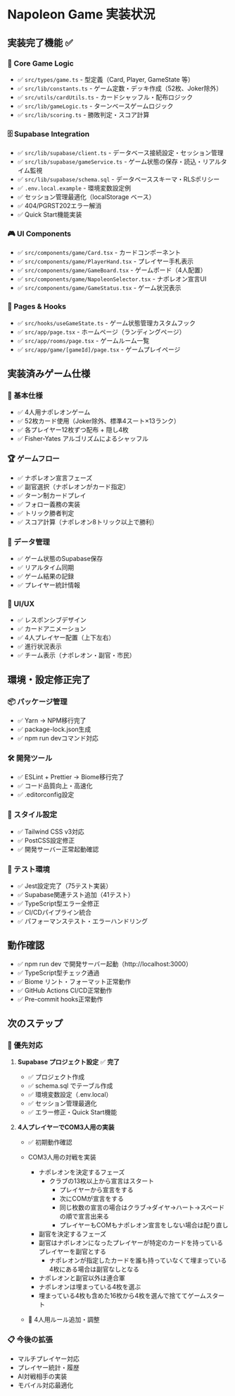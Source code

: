 # Napoleon Game 実装状況

## 実装完了機能 ✅

### 📁 Core Game Logic

- ✅ `src/types/game.ts` - 型定義（Card, Player, GameState 等）
- ✅ `src/lib/constants.ts` - ゲーム定数・デッキ作成（52枚、Joker除外）
- ✅ `src/utils/cardUtils.ts` - カードシャッフル・配布ロジック
- ✅ `src/lib/gameLogic.ts` - ターンベースゲームロジック
- ✅ `src/lib/scoring.ts` - 勝敗判定・スコア計算

### 🗄️ Supabase Integration

- ✅ `src/lib/supabase/client.ts` - データベース接続設定・セッション管理
- ✅ `src/lib/supabase/gameService.ts` - ゲーム状態の保存・読込・リアルタイム監視
- ✅ `src/lib/supabase/schema.sql` - データベーススキーマ・RLSポリシー
- ✅ `.env.local.example` - 環境変数設定例
- ✅ セッション管理最適化（localStorage ベース）
- ✅ 404/PGRST202エラー解消
- ✅ Quick Start機能実装

### 🎮 UI Components

- ✅ `src/components/game/Card.tsx` - カードコンポーネント
- ✅ `src/components/game/PlayerHand.tsx` - プレイヤー手札表示
- ✅ `src/components/game/GameBoard.tsx` - ゲームボード（4人配置）
- ✅ `src/components/game/NapoleonSelector.tsx` - ナポレオン宣言UI
- ✅ `src/components/game/GameStatus.tsx` - ゲーム状況表示

### 📱 Pages & Hooks

- ✅ `src/hooks/useGameState.ts` - ゲーム状態管理カスタムフック
- ✅ `src/app/page.tsx` - ホームページ（ランディングページ）
- ✅ `src/app/rooms/page.tsx` - ゲームルーム一覧
- ✅ `src/app/game/[gameId]/page.tsx` - ゲームプレイページ

## 実装済みゲーム仕様

### 🎴 基本仕様

- ✅ 4人用ナポレオンゲーム
- ✅ 52枚カード使用（Joker除外、標準4スート×13ランク）
- ✅ 各プレイヤー12枚ずつ配布 + 隠し4枚
- ✅ Fisher-Yates アルゴリズムによるシャッフル

### 🏆 ゲームフロー

- ✅ ナポレオン宣言フェーズ
- ✅ 副官選択（ナポレオンがカード指定）
- ✅ ターン制カードプレイ
- ✅ フォロー義務の実装
- ✅ トリック勝者判定
- ✅ スコア計算（ナポレオン8トリック以上で勝利）

### 💾 データ管理

- ✅ ゲーム状態のSupabase保存
- ✅ リアルタイム同期
- ✅ ゲーム結果の記録
- ✅ プレイヤー統計情報

### 🎨 UI/UX

- ✅ レスポンシブデザイン
- ✅ カードアニメーション
- ✅ 4人プレイヤー配置（上下左右）
- ✅ 進行状況表示
- ✅ チーム表示（ナポレオン・副官・市民）

## 環境・設定修正完了

### 📦 パッケージ管理

- ✅ Yarn → NPM移行完了
- ✅ package-lock.json生成
- ✅ npm run devコマンド対応

### 🛠️ 開発ツール

- ✅ ESLint + Prettier → Biome移行完了
- ✅ コード品質向上・高速化
- ✅ .editorconfig設定

### 🎨 スタイル設定

- ✅ Tailwind CSS v3対応
- ✅ PostCSS設定修正
- ✅ 開発サーバー正常起動確認

### 🧪 テスト環境

- ✅ Jest設定完了（75テスト実装）
- ✅ Supabase関連テスト追加（41テスト）
- ✅ TypeScript型エラー全修正
- ✅ CI/CDパイプライン統合
- ✅ パフォーマンステスト・エラーハンドリング

## 動作確認

- ✅ npm run dev で開発サーバー起動（http://localhost:3000）
- ✅ TypeScript型チェック通過
- ✅ Biome リント・フォーマット正常動作
- ✅ GitHub Actions CI/CD正常動作
- ✅ Pre-commit hooks正常動作

## 次のステップ

### 🚧 優先対応

1. **Supabase プロジェクト設定** ✅ **完了**
   - ✅ プロジェクト作成
   - ✅ schema.sql でテーブル作成
   - ✅ 環境変数設定（.env.local）
   - ✅ セッション管理最適化
   - ✅ エラー修正・Quick Start機能

2. **4人プレイヤーでCOM3人用の実装**
   - ✅ 初期動作確認
   - COM3人用の対戦を実装
     - ナポレオンを決定するフェーズ
       - クラブの13枚以上から宣言はスタート
         - プレイヤーから宣言をする
         - 次にCOMが宣言をする
         - 同じ枚数の宣言の場合はクラブ->ダイヤ->ハート->スペードの順で宣言出来る
         - プレイヤーもCOMもナポレオン宣言をしない場合は配り直し
     - 副官を決定するフェーズ
     - 副官はナポレオンになったプレイヤーが特定のカードを持っているプレイヤーを副官とする
       - ナポレオンが指定したカードを誰も持っていなくて埋まっている4枚にある場合は副官なしとなる
     - ナポレオンと副官以外は連合軍
     - ナポレオンは埋まっている4枚を選ぶ
     - 埋まっている4枚も含めた16枚から4枚を選んで捨ててゲームスタート

   - 🚧 4人用ルール追加・調整

### 📋 今後の拡張

- マルチプレイヤー対応
- プレイヤー統計・履歴
- AI対戦相手の実装
- モバイル対応最適化
